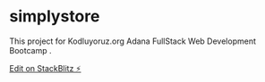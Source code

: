 # simplystore

This project for Kodluyoruz.org Adana FullStack Web Development Bootcamp .

[Edit on StackBlitz ⚡️](https://stackblitz.com/edit/simplystore)
